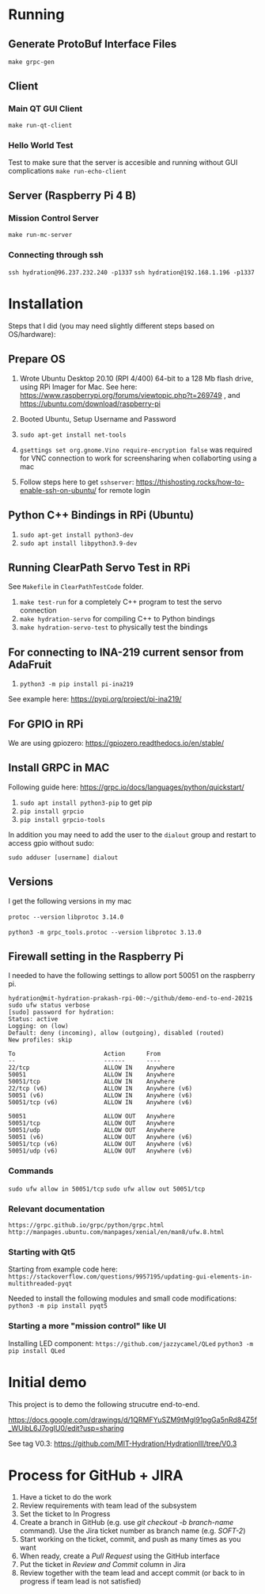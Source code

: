 # Running

## Generate ProtoBuf Interface Files
`make grpc-gen`

## Client

### Main QT GUI Client
`make run-qt-client`

### Hello World Test
Test to make sure that the server is accesible and running without GUI complications
`make run-echo-client`

## Server (Raspberry Pi 4 B)

### Mission Control Server

`make run-mc-server`

### Connecting through ssh

`ssh hydration@96.237.232.240 -p1337`
`ssh hydration@192.168.1.196 -p1337`

# Installation

Steps that I did (you may need slightly different steps based on OS/hardware):

## Prepare OS
1. Wrote Ubuntu Desktop 20.10 (RPI 4/400) 64-bit to a 128 Mb flash drive, using RPi Imager for Mac. 
See here: https://www.raspberrypi.org/forums/viewtopic.php?t=269749 , and https://ubuntu.com/download/raspberry-pi

2. Booted Ubuntu, Setup Username and Password

3. `sudo apt-get install net-tools`
4. `gsettings set org.gnome.Vino require-encryption false` was required for VNC connection to work for screensharing when collaborting using a mac
5. Follow steps here to get `sshserver`: https://thishosting.rocks/how-to-enable-ssh-on-ubuntu/ for remote login

## Python C++ Bindings in RPi (Ubuntu)

1. `sudo apt-get install python3-dev`
2. `sudo apt install libpython3.9-dev`

## Running ClearPath Servo Test in RPi

See `Makefile` in `ClearPathTestCode` folder. 

1. `make test-run` for a completely C++ program to test the servo connection
2. `make hydration-servo` for compiling C++ to Python bindings
3. `make hydration-servo-test` to physically test the bindings

## For connecting to INA-219 current sensor from AdaFruit

1. `python3 -m pip install pi-ina219`

See example here: https://pypi.org/project/pi-ina219/

## For GPIO in RPi

We are using gpiozero: https://gpiozero.readthedocs.io/en/stable/


## Install GRPC in MAC
Following guide here: https://grpc.io/docs/languages/python/quickstart/

1. `sudo apt install python3-pip` to get pip
2. `pip install grpcio`
3. `pip install grpcio-tools`

In addition you may need to add the user to the `dialout` group and restart to access gpio without sudo:

`sudo adduser [username] dialout`

## Versions 
I get the following versions in my mac

`protoc --version`
`libprotoc 3.14.0`

`python3 -m grpc_tools.protoc --version`
`libprotoc 3.13.0`

## Firewall setting in the Raspberry Pi

I needed to have the following settings to allow port 50051 on the raspberry pi.

```
hydration@mit-hydration-prakash-rpi-00:~/github/demo-end-to-end-2021$ sudo ufw status verbose
[sudo] password for hydration: 
Status: active
Logging: on (low)
Default: deny (incoming), allow (outgoing), disabled (routed)
New profiles: skip

To                         Action      From
--                         ------      ----
22/tcp                     ALLOW IN    Anywhere                  
50051                      ALLOW IN    Anywhere                  
50051/tcp                  ALLOW IN    Anywhere                  
22/tcp (v6)                ALLOW IN    Anywhere (v6)             
50051 (v6)                 ALLOW IN    Anywhere (v6)             
50051/tcp (v6)             ALLOW IN    Anywhere (v6)             

50051                      ALLOW OUT   Anywhere                  
50051/tcp                  ALLOW OUT   Anywhere                  
50051/udp                  ALLOW OUT   Anywhere                  
50051 (v6)                 ALLOW OUT   Anywhere (v6)             
50051/tcp (v6)             ALLOW OUT   Anywhere (v6)             
50051/udp (v6)             ALLOW OUT   Anywhere (v6)
```

### Commands

`sudo ufw allow in 50051/tcp`
`sudo ufw allow out 50051/tcp`


### Relevant documentation

`https://grpc.github.io/grpc/python/grpc.html`
`http://manpages.ubuntu.com/manpages/xenial/en/man8/ufw.8.html`

### Starting with Qt5

Starting from example code here: 
`https://stackoverflow.com/questions/9957195/updating-gui-elements-in-multithreaded-pyqt`

Needed to install the following modules and small code modifications:
`python3 -m pip install pyqt5`

### Starting a more "mission control" like UI

Installing LED component: `https://github.com/jazzycamel/QLed`
`python3 -m pip install QLed`

# Initial demo

This project is to demo the following strucutre end-to-end. 

https://docs.google.com/drawings/d/1QRMFYuSZM9tMgI91pgGa5nRd84Z5f_WUibL6J7ogIU0/edit?usp=sharing

See tag V0.3: https://github.com/MIT-Hydration/HydrationIII/tree/V0.3


# Process for GitHub + JIRA

1. Have a ticket to do the work
2. Review requirements with team lead of the subsystem
3. Set the ticket to In Progress
4. Create a branch in GitHub (e.g. use *git checkout -b _branch-name_* command). Use the Jira ticket number as branch name (e.g. *SOFT-2*)
5. Start working on the ticket, commit, and push as many times as you want 
6. When ready, create a *Pull Request* using the GitHub interface
7. Put the ticket in *Review and Commit* column in Jira
8. Review together with the team lead and accept commit (or back to in progress if team lead is not satisfied)
